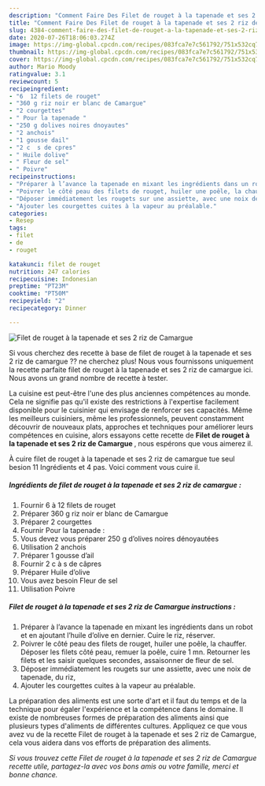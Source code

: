 ```yaml
---
description: "Comment Faire Des Filet de rouget à la tapenade et ses 2 riz de Camargue"
title: "Comment Faire Des Filet de rouget à la tapenade et ses 2 riz de Camargue"
slug: 4384-comment-faire-des-filet-de-rouget-a-la-tapenade-et-ses-2-riz-de-camargue
date: 2020-07-26T18:06:03.274Z
image: https://img-global.cpcdn.com/recipes/083fca7e7c561792/751x532cq70/filet-de-rouget-a-la-tapenade-et-ses-2-riz-de-camargue-photo-principale-de-la-recette.jpg
thumbnail: https://img-global.cpcdn.com/recipes/083fca7e7c561792/751x532cq70/filet-de-rouget-a-la-tapenade-et-ses-2-riz-de-camargue-photo-principale-de-la-recette.jpg
cover: https://img-global.cpcdn.com/recipes/083fca7e7c561792/751x532cq70/filet-de-rouget-a-la-tapenade-et-ses-2-riz-de-camargue-photo-principale-de-la-recette.jpg
author: Mario Moody
ratingvalue: 3.1
reviewcount: 5
recipeingredient:
- "6  12 filets de rouget"
- "360 g riz noir er blanc de Camargue"
- "2 courgettes"
- " Pour la tapenade "
- "250 g dolives noires dnoyautes"
- "2 anchois"
- "1 gousse dail"
- "2 c  s de cpres"
- " Huile dolive"
- " Fleur de sel"
- " Poivre"
recipeinstructions:
- "Préparer à l’avance la tapenade en mixant les ingrédients dans un robot et en ajoutant l’huile d’olive en dernier. Cuire le riz, réserver."
- "Poivrer le côté peau des filets de rouget, huiler une poêle, la chauffer. Déposer les filets côté peau, remuer la poêle, cuire 1 mn. Retourner les filets et les saisir quelques secondes, assaisonner de fleur de sel."
- "Déposer immédiatement les rougets sur une assiette, avec une noix de tapenade, du riz,"
- "Ajouter les courgettes cuites à la vapeur au préalable."
categories:
- Resep
tags:
- filet
- de
- rouget

katakunci: filet de rouget 
nutrition: 247 calories
recipecuisine: Indonesian
preptime: "PT23M"
cooktime: "PT50M"
recipeyield: "2"
recipecategory: Dinner

---
```



![Filet de rouget à la tapenade et ses 2 riz de Camargue](https://img-global.cpcdn.com/recipes/083fca7e7c561792/751x532cq70/filet-de-rouget-a-la-tapenade-et-ses-2-riz-de-camargue-photo-principale-de-la-recette.jpg)

Si vous cherchez des recette à base de filet de rouget à la tapenade et ses 2 riz de camargue ?? ne cherchez plus! Nous vous fournissons uniquement la recette parfaite filet de rouget à la tapenade et ses 2 riz de camargue ici. Nous avons un grand nombre de recette à tester.

La cuisine est peut-être l'une des plus anciennes compétences au monde. Cela ne signifie pas qu'il existe des restrictions à l'expertise facilement disponible pour le cuisinier qui envisage de renforcer ses capacités. Même les meilleurs cuisiniers, même les professionnels, peuvent constamment découvrir de nouveaux plats, approches et techniques pour améliorer leurs compétences en cuisine, alors essayons cette recette de <strong> Filet de rouget à la tapenade et ses 2 riz de Camargue </strong>, nous espérons que vous aimerez il.

<!--inarticleads1-->

À cuire filet de rouget à la tapenade et ses 2 riz de camargue tue seul besion 11 Ingrédients et 4 pas. Voici comment vous cuire il.

##### Ingrédients de filet de rouget à la tapenade et ses 2 riz de camargue :

1. Fournir 6 à 12 filets de rouget
1. Préparer 360 g riz noir er blanc de Camargue
1. Préparer 2 courgettes
1. Fournir  Pour la tapenade :
1. Vous devez vous préparer 250 g d’olives noires dénoyautées
1. Utilisation 2 anchois
1. Préparer 1 gousse d’ail
1. Fournir 2 c à s de câpres
1. Préparer  Huile d’olive
1. Vous avez besoin  Fleur de sel
1. Utilisation  Poivre




<!--inarticleads2-->

##### Filet de rouget à la tapenade et ses 2 riz de Camargue instructions :

1. Préparer à l’avance la tapenade en mixant les ingrédients dans un robot et en ajoutant l’huile d’olive en dernier. Cuire le riz, réserver.
1. Poivrer le côté peau des filets de rouget, huiler une poêle, la chauffer. Déposer les filets côté peau, remuer la poêle, cuire 1 mn. Retourner les filets et les saisir quelques secondes, assaisonner de fleur de sel.
1. Déposer immédiatement les rougets sur une assiette, avec une noix de tapenade, du riz,
1. Ajouter les courgettes cuites à la vapeur au préalable.




<!--inarticleads1-->

<p>
La préparation des aliments est une sorte d'art et il faut du temps et de la technique pour égaler l'expérience et la compétence dans le domaine. Il existe de nombreuses formes de préparation des aliments ainsi que plusieurs types d'aliments de différentes cultures. Appliquez ce que vous avez vu de la recette Filet de rouget à la tapenade et ses 2 riz de Camargue, cela vous aidera dans vos efforts de préparation des aliments.
</p>

<p>
<i>Si vous trouvez cette Filet de rouget à la tapenade et ses 2 riz de Camargue recette utile, partagez-la avec vos bons amis ou votre famille, merci et bonne chance.</i>
</p>
